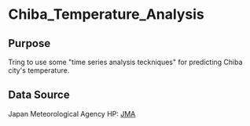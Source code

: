 # Chiba_Temperature_Analysis

## Purpose

Tring to use some "time series analysis teckniques" for predicting Chiba city's temperature.

## Data Source

Japan Meteorological Agency HP: [JMA]("http://www.data.jma.go.jp/obd/stats/etrn/select/prefecture00.php")
